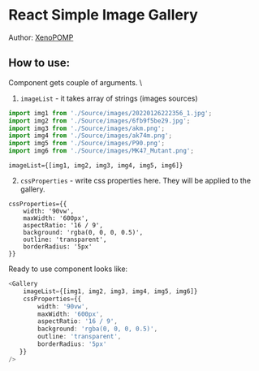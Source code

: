 # React Simple Image Gallery
Author: [XenoPOMP](https://github.com/XenoPOMP)

## How to use:

Component gets couple of arguments. \
1. ``imageList`` - it takes array of strings (images sources)

```typescript
import img1 from './Source/images/20220126222356_1.jpg';
import img2 from './Source/images/6fb9f5be29.jpg';
import img3 from './Source/images/akm.png';
import img4 from './Source/images/ak74m.png';
import img5 from './Source/images/P90.png';
import img6 from './Source/images/MK47_Mutant.png';
```

```
imageList={[img1, img2, img3, img4, img5, img6]}
```

2. ``cssProperties`` - write css properties here. They will be applied to the gallery.

```
cssProperties={{
    width: '90vw',
    maxWidth: '600px',
    aspectRatio: '16 / 9',
    background: 'rgba(0, 0, 0, 0.5)',
    outline: 'transparent',
    borderRadius: '5px'
}}
```

Ready to use component looks like:
```typescript jsx
<Gallery
    imageList={[img1, img2, img3, img4, img5, img6]}
    cssProperties={{
        width: '90vw',
        maxWidth: '600px',
        aspectRatio: '16 / 9',
        background: 'rgba(0, 0, 0, 0.5)',
        outline: 'transparent',
        borderRadius: '5px'
   }}
/>
```